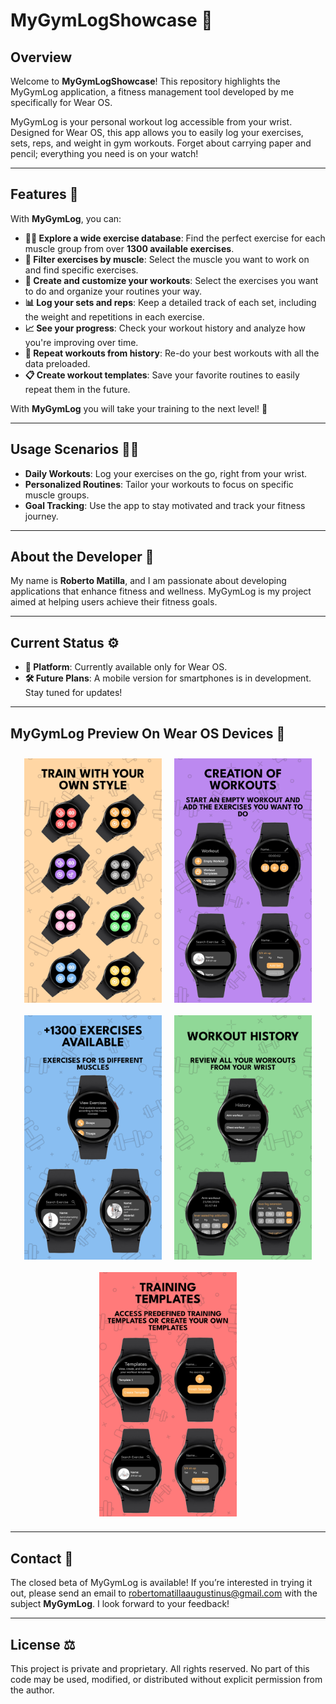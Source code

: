# MyGymLogShowcase 🚀

<!--![MyGymLog Logo](URL_DEL_LOGO) <!-- Opcional: añade la URL de tu logo aquí -->

## Overview

Welcome to **MyGymLogShowcase**! This repository highlights the MyGymLog application, a fitness management tool developed by me specifically for Wear OS. 

MyGymLog is your personal workout log accessible from your wrist. Designed for Wear OS, this app allows you to easily log your exercises, sets, reps, and weight in gym workouts. Forget about carrying paper and pencil; everything you need is on your watch!

---

## Features 🌟

With **MyGymLog**, you can:

- **🏋️‍♂️ Explore a wide exercise database**: Find the perfect exercise for each muscle group from over **1300 available exercises**.
- **💪 Filter exercises by muscle**: Select the muscle you want to work on and find specific exercises.
- **📝 Create and customize your workouts**: Select the exercises you want to do and organize your routines your way.
- **📊 Log your sets and reps**: Keep a detailed track of each set, including the weight and repetitions in each exercise.
- **📈 See your progress**: Check your workout history and analyze how you're improving over time.
- **🔄 Repeat workouts from history**: Re-do your best workouts with all the data preloaded.
- **📋 Create workout templates**: Save your favorite routines to easily repeat them in the future.

With **MyGymLog** you will take your training to the next level! 🌟

---

## Usage Scenarios 🏋️‍♂️

- **Daily Workouts**: Log your exercises on the go, right from your wrist.
- **Personalized Routines**: Tailor your workouts to focus on specific muscle groups.
- **Goal Tracking**: Use the app to stay motivated and track your fitness journey.


---

## About the Developer 👤

My name is **Roberto Matilla**, and I am passionate about developing applications that enhance fitness and wellness. MyGymLog is my project aimed at helping users achieve their fitness goals.

---

## Current Status ⚙️

- **📱 Platform**: Currently available only for Wear OS.
- **🛠 Future Plans**: A mobile version for smartphones is in development. Stay tuned for updates!

---

## MyGymLog Preview On Wear OS Devices 📸
<div style="display: flex; justify-content: center; flex-wrap: wrap;">
    <img src="https://github.com/RobertoMati/MyGymLogShowcase/blob/a9e95a40ab1ad0526cec5ffb31cbb99cdd5be889/ING0.png" alt="Descripción de la imagen" width="220" style="margin: 10px;"/>
    <img src="https://github.com/RobertoMati/MyGymLogShowcase/blob/a9e95a40ab1ad0526cec5ffb31cbb99cdd5be889/ING1.png" alt="Descripción de la imagen" width="220" style="margin: 10px;"/>
  <img src="https://github.com/RobertoMati/MyGymLogShowcase/blob/a9e95a40ab1ad0526cec5ffb31cbb99cdd5be889/ING2.png" alt="Descripción de la imagen" width="220" style="margin: 10px;"/>
    <img src="https://github.com/RobertoMati/MyGymLogShowcase/blob/a9e95a40ab1ad0526cec5ffb31cbb99cdd5be889/ING3.png" alt="Descripción de la imagen" width="220" style="margin: 10px;"/>
  <img src="https://github.com/RobertoMati/MyGymLogShowcase/blob/a9e95a40ab1ad0526cec5ffb31cbb99cdd5be889/ING4.png" alt="Descripción de la imagen" width="220" style="margin: 10px;"/>
</div>

---

## Contact 📨

The closed beta of MyGymLog is available! If you’re interested in trying it out, please send an email to [robertomatillaaugustinus@gmail.com](mailto:robertomatillaaugustinus@gmail.com) with the subject **MyGymLog**. I look forward to your feedback!

---

## License ⚖️

This project is private and proprietary. All rights reserved. No part of this code may be used, modified, or distributed without explicit permission from the author.

